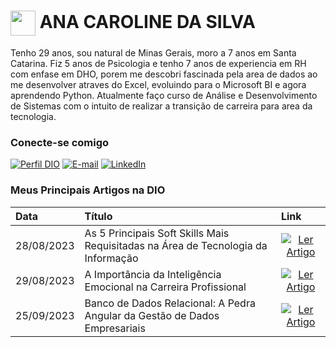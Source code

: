 <h1>
    <a>
     <img align="center" width="40px" src="https://png.pngtree.com/png-clipart/20230506/original/pngtree-wolf-head-design-with-yellow-motif-and-watercolor-splash-png-image_9144235.png"></a>
    <span> ANA CAROLINE DA SILVA</span>
</h1>

Tenho 29 anos, sou natural de Minas Gerais, moro a 7 anos em Santa Catarina. Fiz 5 anos de Psicologia e tenho 7 anos de experiencia em RH com enfase em DHO, porem me descobri fascinada pela area de dados ao me desenvolver atraves do Excel, evoluindo para o Microsoft BI e agora aprendendo Python. Atualmente faço curso de Análise e Desenvolvimento de Sistemas com o intuito de realizar a transição de carreira para area da tecnologia.

### Conecte-se comigo
[![Perfil DIO](https://img.shields.io/badge/-Meu%20Perfil%20na%20DIO-30A3DC?style=for-the-badge)](https://web.dio.me/users/anacarolinesilvaa/)
[![E-mail](https://img.shields.io/badge/-Email-000?style=for-the-badge&logo=microsoft-outlook&logoColor=E94D5F)](mailto:anacarolinesilvaa@gmail.com)
[![LinkedIn](https://img.shields.io/badge/-LinkedIn-000?style=for-the-badge&logo=linkedin&logoColor=30A3DC)](https://www.linkedin.com/in/anacarolsilva/)


### Meus Principais Artigos na DIO
<table>
  <thead>
    <tr align="left">
      <th>Data</th>
      <th>Título</th>
      <th>Link</th>
    </tr>
  </thead>
  <tbody align="left">
    <tr>
      <td>28/08/2023</td>
      <td>As 5 Principais Soft Skills Mais Requisitadas na Área de Tecnologia da Informação</td>
      <td align="center">
        <a href="https://web.dio.me/articles/as-5-principais-soft-skills-mais-requisitadas-na-area-de-tecnologia-da-informacao?back=%2Farticles&page=1&order=oldest">
           <img align="center" alt="Ler Artigo" src="https://img.shields.io/badge/Ler%20Artigo-30A3DC?style=for-the-badge">
        </a>
      </td>
    </tr>
    <tr>
      <td>29/08/2023</td>
      <td>A Importância da Inteligência Emocional na Carreira Profissional</td>
      <td align="center">
        <a href="https://web.dio.me/articles/a-importancia-da-inteligencia-emocional-na-carreira-profissional?back=%2Farticles&page=1&order=oldest">
           <img align="center" alt="Ler Artigo" src="https://img.shields.io/badge/Ler%20Artigo-E94D5F?style=for-the-badge">
        </a>
      </td>
    </tr>
    <tr>
      <td>25/09/2023</td>
      <td>Banco de Dados Relacional: A Pedra Angular da Gestão de Dados Empresariais</td>
      <td align="center">
        <a href="https://web.dio.me/articles/banco-de-dados-relacional-a-pedra-angular-da-gestao-de-dados-empresariais?back=%2Farticles&page=1&order=oldest">
           <img align="center" alt="Ler Artigo" src="https://img.shields.io/badge/Ler%20Artigo-30A3DC?style=for-the-badge">
        </a>
      </td>    
    </tr>
    <tr>
  </tbody>
  <tfoot></tfoot>
</table>
